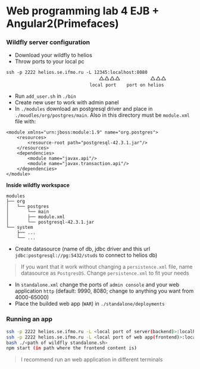 # Web programming lab 4 EJB + Angular2(Primefaces)

### Wildfly server configuration 

- Download your wildfly to helios 
- Throw ports to your local pc  

`ssh -p 2222 helios.se.ifmo.ru -L 12345:localhost:8080`\
&emsp;&emsp;&emsp;&emsp;&emsp;&emsp;&emsp;&emsp;&emsp;&emsp;&emsp;&emsp;&emsp;&emsp;&emsp;&emsp;&emsp;&ensp; △△△△&emsp;&emsp;&emsp;&emsp;&emsp;&ensp; △△△ \
&emsp;&emsp;&emsp;&emsp;&emsp;&emsp;&emsp;&emsp;&emsp;&emsp;&emsp;&emsp;&emsp;&emsp;&emsp;&emsp;`local port`&emsp;&emsp;`port on helios`

- Run `add_user.sh` in `./bin`
- Create new user to work with admin panel
- In `./modules` download an postgresql driver and place in `./moudles/org/postgres/main`. Also in this directory must be `module.xml` file with:  

``` 
<module xmlns="urn:jboss:module:1.9" name="org.postgres">
	<resources> 
		<resource-root path="postgresql-42.3.1.jar"/>
	</resources>
	<dependencies>      
		<module name="javax.api"/>      
		<module name="javax.transaction.api"/> 
	</dependencies> 
</module>
```
**Inside wildfly workspace**
```
modules
├── org
│   └── postgres
│   	└── main
│	    ├── module.xml
│	    └── postgresql-42.3.1.jar
└── system
    ├── ...
    └── ...

```

- Create datasource (name of db, jdbc driver and this url `jdbc:postgresql://pg:5432/studs` to connect to helios db)
> If you want that it work without changing a `persistence.xml` file,  name datasource as `PostgresDS`.
> Change `persistence.xml` to fit your needs

- In `standalone.xml` change the ports of `admin console` and your web application `http` (default: 9990, 8080; change to anything you want  from 4000-65000)
- Place the builded web app (`WAR`) in `./standalone/deployments`

### Running an app

``` sh
ssh -p 2222 helios.se.ifmo.ru -L <local port of server(backend)>:localhost:<port of server>
ssh -p 2222 helios.se.ifmo.ru -L <local port of web app(frontend)>:localhost:<port of web app>
bash ./<path of wildfly standalone.sh>
npm start (in path where the frontend content is)
```
> I recommend run an web application in different terminals
